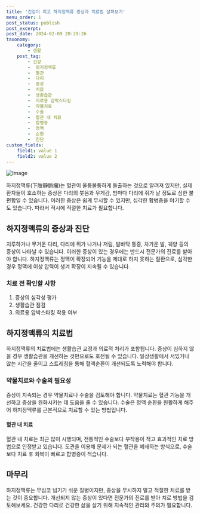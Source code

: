 ```yaml
---
title: '건강이 최고 하지정맥류 증상과 치료법 살펴보기'
menu_order: 1
post_status: publish
post_excerpt: 
post_date: 2024-02-09 20:29:26
taxonomy:
    category:
        - 생활
    post_tag:
        - 건강
        -  하지정맥류
        -  혈관
        -  다리
        -  증상
        -  치료
        -  생활습관
        -  의료용 압박스타킹
        -  약물치료
        -  수술
        -  혈관 내 치료
        -  합병증
        -  정맥
        -  순환
        -  진단
custom_fields:
    field1: value 1
    field2: value 2
---
```


![Image](https://imgnews.pstatic.net/image/469/2024/02/09/0000784734_001_20240209080101527.jpg?type=w647)

하지정맥류(下肢靜脈瘤)는 혈관이 울퉁불퉁하게 돌출하는 것으로 알려져 있지만, 실제 환자들이 호소하는 증상은 다리의 붓음과 무게감, 밤마다 다리에 쥐가 날 정도로 심한 불편함일 수 있습니다. 이러한 증상은 쉽게 무시할 수 있지만, 심각한 합병증을 야기할 수도 있습니다. 따라서 적시에 적절한 치료가 필요합니다.
## 하지정맥류의 증상과 진단
지루하거나 무거운 다리, 다리에 쥐가 나거나 저림, 발바닥 통증, 차가운 발, 궤양 등의 증상이 나타날 수 있습니다. 이러한 증상이 있는 경우에는 반드시 전문가의 진료를 받아야 합니다. 하지정맥류는 정맥이 확장되어 기능을 제대로 하지 못하는 질환으로, 심각한 경우 정맥에 이상 압력이 생겨 확장이 지속될 수 있습니다.
### 치료 전 확인할 사항
1. 증상의 심각성 평가
2. 생활습관 점검
3. 의료용 압박스타킹 착용 여부
## 하지정맥류의 치료법
하지정맥류의 치료법에는 생활습관 교정과 의료적 처리가 포함됩니다. 증상이 심하지 않을 경우 생활습관을 개선하는 것만으로도 호전될 수 있습니다. 일상생활에서 서있거나 앉는 시간을 줄이고 스트레칭을 통해 혈액순환이 개선되도록 노력해야 합니다.
### 약물치료와 수술의 필요성
증상이 지속되는 경우 약물치료나 수술을 검토해야 합니다. 약물치료는 혈관 기능을 개선하고 증상을 완화시키는 데 도움을 줄 수 있습니다. 수술은 정맥 순환을 원활하게 해주어 하지정맥류를 근본적으로 치료할 수 있는 방법입니다.
#### 혈관 내 치료
혈관 내 치료는 최근 많이 시행되며, 전통적인 수술보다 부작용이 적고 효과적인 치료 방법으로 인정받고 있습니다. 도관을 이용해 문제가 되는 혈관을 폐쇄하는 방식으로, 수술보다 치료 후 회복이 빠르고 합병증이 적습니다.
## 마무리
하지정맥류는 무심코 넘기기 쉬운 질병이지만, 증상을 무시하지 말고 적절한 치료를 받는 것이 중요합니다. 개선되지 않는 증상이 있다면 전문가의 진료를 받아 치료 방법을 검토해보세요. 건강한 다리로 건강한 삶을 살기 위해 지속적인 관리와 주의가 필요합니다.
